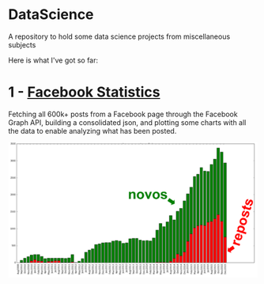 # DataScience
A repository to hold some data science projects from miscellaneous subjects

Here is what I've got so far:

# 1 - [Facebook Statistics](./FacebookStatistics)

Fetching all 600k+ posts from a Facebook page through the Facebook Graph API, building a consolidated json, and plotting some charts with all the data to enable analyzing what has been posted.

![reposts](./FacebookStatistics/DocImages/reposts.png)
